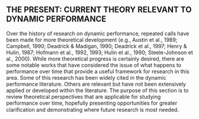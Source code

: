 ## THE PRESENT: CURRENT THEORY RELEVANT TO DYNAMIC PERFORMANCE

Over the history of research on dynamic performance, repeated calls have been made for more theoretical development (e.g., Austin et al., 1989; Campbell, 1990; Deadrick & Madigan, 1990; Deadrick et al., 1997; Henry & Hulin, 1987; Hofmann et al., 1992, 1993; Hulin et al., 1990; Steele-Johnson et al., 2000). While more theoretical progress is certainly desired, there are some notable works that have considered the issue of what happens to performance over time that provide a useful framework for research in this area. Some of this research has been widely cited in the dynamic performance literature. Others are relevant but have not been extensively applied or developed within the literature. The purpose of this section is to review theoretical perspectives that are applicable for studying performance over time, hopefully presenting opportunities for greater clariﬁcation and demonstrating where future research is most needed.